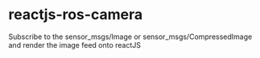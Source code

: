 # reactjs-ros-camera
Subscribe to the sensor_msgs/Image or sensor_msgs/CompressedImage and render the image feed onto reactJS

